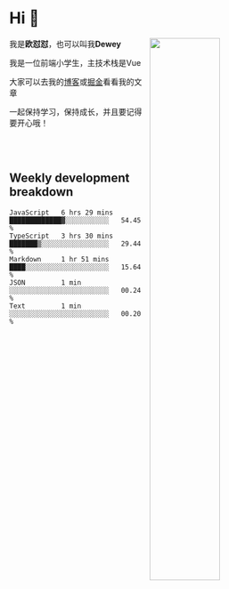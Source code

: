 # Hi 👋


[<img align="right" width="50%" src="https://github-readme-stats.vercel.app/api?username=OUDUIDUI&theme=dark&show_icons=true">](https://metrics.lecoq.io/OUDUIDUI?template=classic&#41;)

 我是**欧怼怼**，也可以叫我**Dewey**

我是一位前端小学生，主技术栈是Vue

大家可以去我的[博客](ouduidui.cn)或[掘金](https://juejin.cn/user/4309700183594366)看看我的文章

一起保持学习，保持成长，并且要记得要开心哦！


<br/>
<br/>

##  Weekly development breakdown

<!--START_SECTION:waka-->
```text
JavaScript   6 hrs 29 mins   █████████████▓░░░░░░░░░░░   54.45 % 
TypeScript   3 hrs 30 mins   ███████▒░░░░░░░░░░░░░░░░░   29.44 % 
Markdown     1 hr 51 mins    ████░░░░░░░░░░░░░░░░░░░░░   15.64 % 
JSON         1 min           ░░░░░░░░░░░░░░░░░░░░░░░░░   00.24 % 
Text         1 min           ░░░░░░░░░░░░░░░░░░░░░░░░░   00.20 % 
```
<!--END_SECTION:waka-->

